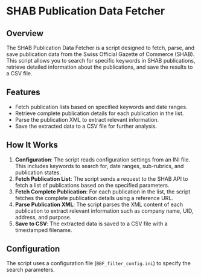 # SHAB Publication Data Fetcher

## Overview

The SHAB Publication Data Fetcher is a script designed to fetch, parse, and save publication data from the Swiss Official Gazette of Commerce (SHAB). This script allows you to search for specific keywords in SHAB publications, retrieve detailed information about the publications, and save the results to a CSV file.

## Features

- Fetch publication lists based on specified keywords and date ranges.
- Retrieve complete publication details for each publication in the list.
- Parse the publication XML to extract relevant information.
- Save the extracted data to a CSV file for further analysis.

## How It Works

1. **Configuration**: The script reads configuration settings from an INI file. This includes keywords to search for, date ranges, sub-rubrics, and publication states.
2. **Fetch Publication List**: The script sends a request to the SHAB API to fetch a list of publications based on the specified parameters.
3. **Fetch Complete Publication**: For each publication in the list, the script fetches the complete publication details using a reference URL.
4. **Parse Publication XML**: The script parses the XML content of each publication to extract relevant information such as company name, UID, address, and purpose.
5. **Save to CSV**: The extracted data is saved to a CSV file with a timestamped filename.

## Configuration

The script uses a configuration file (`BBF_filter_config.ini`) to specify the search parameters.
